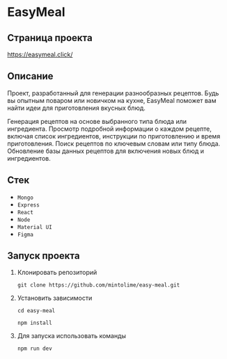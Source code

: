 # EasyMeal


## Страница проекта
https://easymeal.click/
## Описание
Проект, разработанный для генерации разнообразных рецептов. Будь вы опытным поваром или новичком на кухне, EasyMeal поможет вам найти идеи для приготовления вкусных блюд.

Генерация рецептов на основе выбранного типа блюда или ингредиента.
Просмотр подробной информации о каждом рецепте, включая список ингредиентов, инструкции по приготовлению и время приготовления.
Поиск рецептов по ключевым словам или типу блюда.
Обновление базы данных рецептов для включения новых блюд и ингредиентов.

## Стек

- `Mongo`
- `Express`
- `React`
- `Node`
- `Material UI`
- `Figma`

## Запуск проекта

1. Клонировать репозиторий

    `git clone https://github.com/mintolime/easy-meal.git`

2. Установить зависимости

    `cd easy-meal`

    `npm install`

3. Для запуска использовать команды

    `npm run dev`

